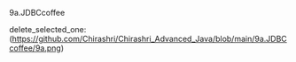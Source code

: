 9a.JDBCcoffee

delete_selected_one:(https://github.com/Chirashri/Chirashri_Advanced_Java/blob/main/9a.JDBCcoffee/9a.png)
